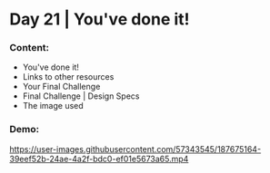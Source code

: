 # Day 21 | You've done it!

### Content:

- You've done it!
- Links to other resources
- Your Final Challenge
- Final Challenge | Design Specs
- The image used

### Demo:

https://user-images.githubusercontent.com/57343545/187675164-39eef52b-24ae-4a2f-bdc0-ef01e5673a65.mp4
